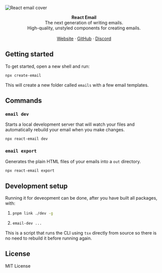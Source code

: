 ![React email cover](https://react.email/static/covers/react-email.png)

<div align="center"><strong>React Email</strong></div>
<div align="center">The next generation of writing emails.<br />High-quality, unstyled components for creating emails.</div>
<br />
<div align="center">
<a href="https://react.email">Website</a> 
<span> · </span>
<a href="https://github.com/resend/react-email">GitHub</a> 
<span> · </span>
<a href="https://react.email/discord">Discord</a>
</div>

## Getting started

To get started, open a new shell and run:

```sh
npx create-email
```

This will create a new folder called `emails` with a few email templates.

## Commands

### `email dev`

Starts a local development server that will watch your files and automatically rebuild your email when you make changes.

```sh
npx react-email dev
```

### `email export`

Generates the plain HTML files of your emails into a `out` directory.

```sh
npx react-email export
```

## Development setup

Running it for deveopment can be done, after you have built all packages, with:

1. ```sh
   pnpm link ./dev -g
   ```
2. ```sh
   email-dev ...
   ```

This is a script that runs the CLI using `tsx` directly from source so there is no need to rebuild it before running again.

## License

MIT License
